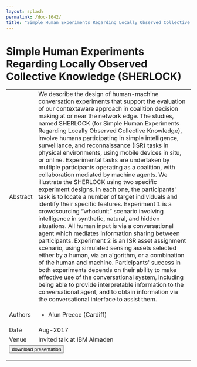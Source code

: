 ```yaml
---
layout: splash
permalink: /doc-1642/
title: "Simple Human Experiments Regarding Locally Observed Collective Knowledge (SHERLOCK)"
---
```


# Simple Human Experiments Regarding Locally Observed Collective Knowledge (SHERLOCK)

<table>
    <tbody>
    <tr>
        <td>Abstract</td>
        <td>We describe the design of human-machine conversation experiments that support the evaluation of our contextaware approach in coalition decision making at or near the network edge. The studies, named SHERLOCK (for Simple Human Experiments Regarding Locally Observed Collective Knowledge), involve humans participating in simple intelligence, surveillance, and reconnaissance (ISR) tasks in physical environments, using mobile devices in situ, or online. Experimental tasks are undertaken by multiple participants operating as a coalition, with collaboration mediated by machine agents. We illustrate the SHERLOCK using two specific experiment designs. In each one, the participants' task is to locate a number of target individuals and identify their specific features. Experiment 1 is a crowdsourcing “whodunit” scenario involving intelligence in synthetic, natural, and hidden situations. All human input is via a conversational agent which mediates information sharing between participants. Experiment 2 is an ISR asset assignment scenario, using simulated sensing assets selected either by a human, via an algorithm, or a combination of the human and machine. Participants' success in both experiments depends on their ability to make effective use of the conversational system, including being able to provide interpretable information to the conversational agent, and to obtain information via the conversational interface to assist them.</td>
    </tr>
    <tr>
        <td>Authors</td>
        <td>
            <ul>
                <li>Alun Preece (Cardiff)</li>
            </ul>
        </td>
    </tr>
    <tr>
        <td>Date</td>
        <td>Aug-2017</td>
    </tr>
    <tr>
        <td>Venue</td>
        <td>Invited talk at IBM Almaden</td>
    </tr>
        <tr>
            <td colspan="2">
                <form method="get" action="https://dais-ita.org/sites/default/files/SHERLOCK_Almaden_August_2017.pdf">
                    <button type="submit">download presentation</button>
                </form>
            </td>
        </tr>
    </tbody>
</table>
